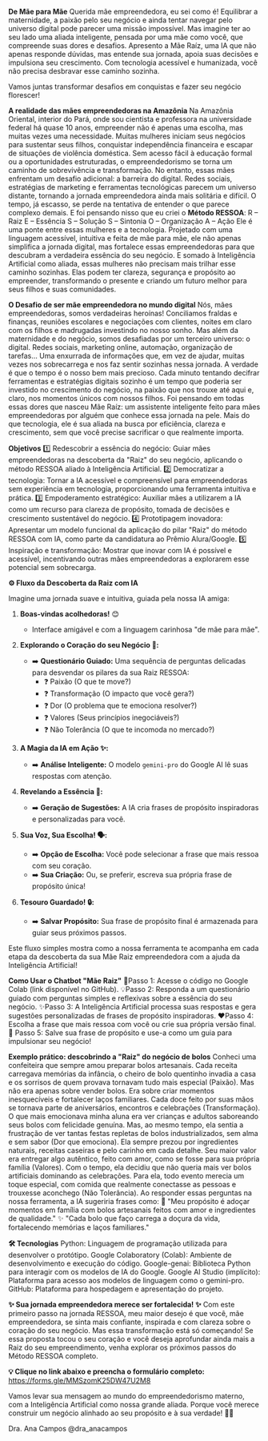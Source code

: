 
**De Mãe para Mãe**
Querida mãe empreendedora, eu sei como é! Equilibrar a maternidade, a paixão pelo seu negócio e ainda tentar navegar pelo universo digital pode parecer uma missão impossível. Mas imagine ter ao seu lado uma aliada inteligente, pensada por uma mãe como você, que compreende suas dores e desafios.
Apresento a Mãe Raíz, uma IA que não apenas responde dúvidas, mas entende sua jornada, apoia suas decisões e impulsiona seu crescimento. Com tecnologia acessível e humanizada, você não precisa desbravar esse caminho sozinha.

Vamos juntas transformar desafios em conquistas e fazer seu negócio florescer!

**A realidade das mães empreendedoras na Amazônia**
Na Amazônia Oriental, interior do Pará, onde sou cientista e professora na universidade federal há quase 10 anos, empreender não é apenas uma escolha, mas muitas vezes uma necessidade. Muitas mulheres iniciam seus negócios para sustentar seus filhos, conquistar independência financeira e escapar de situações de violência doméstica. Sem acesso fácil à educação formal ou a oportunidades estruturadas, o empreendedorismo se torna um caminho de sobrevivência e transformação.
No entanto, essas mães enfrentam um desafio adicional: a barreira do digital. Redes sociais, estratégias de marketing e ferramentas tecnológicas parecem um universo distante, tornando a jornada empreendedora ainda mais solitária e difícil. O tempo, já escasso, se perde na tentativa de entender o que parece complexo demais.
E foi pensando nisso que eu criei o **Método RESSOA**: 
R – Raiz
E – Essência
S – Solução
S – Sintonia
O – Organização
A – Ação
Ele é uma ponte entre essas mulheres e a tecnologia. Projetado com uma linguagem acessível, intuitiva e feita de mãe para mãe, ele não apenas simplifica a jornada digital, mas fortalece essas empreendedoras para que descubram a verdadeira essência do seu negócio.
E somado à Inteligência Artificial como aliada, essas mulheres não precisam mais trilhar esse caminho sozinhas. Elas podem ter clareza, segurança e propósito ao empreender, transformando o presente e criando um futuro melhor para seus filhos e suas comunidades.

**O Desafio de ser mãe empreendedora no mundo digital**
Nós, mães empreendedoras, somos verdadeiras heroínas! Conciliamos fraldas e finanças, reuniões escolares e negociações com clientes, noites em claro com os filhos e madrugadas investindo no nosso sonho.
Mas além da maternidade e do negócio, somos desafiadas por um terceiro universo: o digital. Redes sociais, marketing online, automação, organização de tarefas... Uma enxurrada de informações que, em vez de ajudar, muitas vezes nos sobrecarrega e nos faz sentir sozinhas nessa jornada.
A verdade é que o tempo é o nosso bem mais precioso. Cada minuto tentando decifrar ferramentas e estratégias digitais sozinho é um tempo que poderia ser investido no crescimento do negócio, na paixão que nos trouxe até aqui e, claro, nos momentos únicos com nossos filhos.
Foi pensando em todas essas dores que nasceu Mãe Raíz: um assistente inteligente feito para mães empreendedoras por alguém que conhece essa jornada na pele. Mais do que tecnologia, ele é sua aliada na busca por eficiência, clareza e crescimento, sem que você precise sacrificar o que realmente importa.

**Objetivos**
1️⃣ Redescobrir a essência do negócio: Guiar mães empreendedoras na descoberta da "Raiz" do seu negócio, aplicando o método RESSOA aliado à Inteligência Artificial.
2️⃣ Democratizar a tecnologia: Tornar a IA acessível e compreensível para empreendedoras sem experiência em tecnologia, proporcionando uma ferramenta intuitiva e prática.
3️⃣ Empoderamento estratégico: Auxiliar mães a utilizarem a IA como um recurso para clareza de propósito, tomada de decisões e crescimento sustentável do negócio.
4️⃣ Prototipagem inovadora: Apresentar um modelo funcional da aplicação do pilar "Raiz" do método RESSOA com IA, como parte da candidatura ao Prêmio Alura/Google.
5️⃣ Inspiração e transformação: Mostrar que inovar com IA é possível e acessível, incentivando outras mães empreendedoras a explorarem esse potencial sem sobrecarga.

**⚙️ Fluxo da Descoberta da Raiz com IA**

Imagine uma jornada suave e intuitiva, guiada pela nossa IA amiga:

1.  **Boas-vindas acolhedoras!** 😊
    * Interface amigável e com a linguagem carinhosa "de mãe para mãe".

2.  **Explorando o Coração do seu Negócio 💖:**
    * ➡️ **Questionário Guiado:** Uma sequência de perguntas delicadas para desvendar os pilares da sua Raiz RESSOA:
        * ❓ Paixão (O que te move?)
        * ❓ Transformação (O impacto que você gera?)
        * ❓ Dor (O problema que te emociona resolver?)
        * ❓ Valores (Seus princípios inegociáveis?)
        * ❓ Não Tolerância (O que te incomoda no mercado?)

3.  **A Magia da IA em Ação ✨:**
    * ➡️ **Análise Inteligente:** O modelo `gemini-pro` do Google AI lê suas respostas com atenção.

4.  **Revelando a Essência 🌟:**
    * ➡️ **Geração de Sugestões:** A IA cria frases de propósito inspiradoras e personalizadas para você.

5.  **Sua Voz, Sua Escolha! 🗣️:**
    * ➡️ **Opção de Escolha:** Você pode selecionar a frase que mais ressoa com seu coração.
    * ➡️ **Sua Criação:** Ou, se preferir, escreva sua própria frase de propósito única!

6.  **Tesouro Guardado! 🔒:**
    * ➡️ **Salvar Propósito:** Sua frase de propósito final é armazenada para guiar seus próximos passos.

Este fluxo simples mostra como a nossa ferramenta te acompanha em cada etapa da descoberta da sua Mãe Raiz empreendedora com a ajuda da Inteligência Artificial!

**Como Usar o Chatbot "Mãe Raiz"**
🚀Passo 1: Acesse o código no Google Colab (link disponível no GitHub).
💡Passo 2: Responda a um questionário guiado com perguntas simples e reflexivas sobre a essência do seu negócio.
✨Passo 3: A Inteligência Artificial processa suas respostas e gera sugestões personalizadas de frases de propósito inspiradoras.
❤️Passo 4: Escolha a frase que mais ressoa com você ou crie sua própria versão final.
📌 Passo 5: Salve sua frase de propósito e use-a como um guia para impulsionar seu negócio!

**Exemplo prático: descobrindo a "Raiz" do negócio de bolos**
Conheci uma confeiteira que sempre amou preparar bolos artesanais. Cada receita carregava memórias da infância, o cheiro de bolo quentinho invadia a casa e os sorrisos de quem provava tornavam tudo mais especial (Paixão).
Mas não era apenas sobre vender bolos. Era sobre criar momentos inesquecíveis e fortalecer laços familiares. Cada doce feito por suas mãos se tornava parte de aniversários, encontros e celebrações (Transformação).
O que mais emocionava minha aluna era ver crianças e adultos saboreando seus bolos com felicidade genuína. Mas, ao mesmo tempo, ela sentia a frustração de ver tantas festas repletas de bolos industrializados, sem alma e sem sabor (Dor que emociona).
Ela sempre prezou por ingredientes naturais, receitas caseiras e pelo carinho em cada detalhe. Seu maior valor era entregar algo autêntico, feito com amor, como se fosse para sua própria família (Valores).
Com o tempo, ela decidiu que não queria mais ver bolos artificiais dominando as celebrações. Para ela, todo evento merecia um toque especial, com comida que realmente conectasse as pessoas e trouxesse aconchego (Não Tolerância).
Ao responder essas perguntas na nossa ferramenta, a IA sugeriria frases como: 
🧁 "Meu propósito é adoçar momentos em família com bolos artesanais feitos com amor e ingredientes de qualidade." 
✨ "Cada bolo que faço carrega a doçura da vida, fortalecendo memórias e laços familiares."

**🛠️ Tecnologias**
Python: Linguagem de programação utilizada para desenvolver o protótipo.
Google Colaboratory (Colab): Ambiente de desenvolvimento e execução do código.
Google-genai: Biblioteca Python para interagir com os modelos de IA do Google.
Google AI Studio (implícito): Plataforma para acesso aos modelos de linguagem como o gemini-pro.
GitHub: Plataforma para hospedagem e apresentação do projeto.

**✨ Sua jornada empreendedora merece ser fortalecida! ✨**
Com este primeiro passo na jornada RESSOA, meu maior desejo é que você, mãe empreendedora, se sinta mais confiante, inspirada e com clareza sobre o coração do seu negócio. Mas essa transformação está só começando!
Se essa proposta tocou o seu coração e você deseja aprofundar ainda mais a Raiz do seu empreendimento, venha explorar os próximos passos do Método RESSOA completo.

**💡 Clique no link abaixo e preencha o formulário completo:**
https://forms.gle/MMSzomK25DW47U2M8 

Vamos levar sua mensagem ao mundo do empreendedorismo materno, com a Inteligência Artificial como nossa grande aliada. Porque você merece construir um negócio alinhado ao seu propósito e à sua verdade! 🚀💜

Dra. Ana Campos
@dra_anacampos

